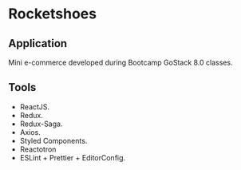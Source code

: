 # Rocketshoes

## Application

Mini e-commerce developed during Bootcamp GoStack 8.0 classes.

## Tools

-   ReactJS.
-   Redux.
-   Redux-Saga.
-   Axios.
-   Styled Components.
-   Reactotron
-   ESLint + Prettier + EditorConfig.
